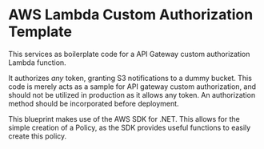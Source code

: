 # AWS Lambda Custom Authorization Template

This services as boilerplate code for a API Gateway custom authorization Lambda function.

It authorizes *any* token, granting S3 notifications to a dummy bucket. This code is merely acts as a sample for API gateway custom authorization, and should not be utilized in production as it allows any token. An authorization method should be incorporated before deployment. 

This blueprint makes use of the AWS SDK for .NET. This allows for the simple creation of a Policy, as the SDK provides useful functions to easily create this policy.


